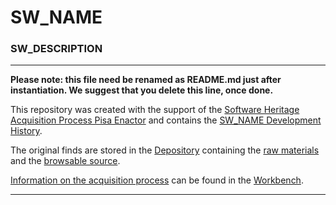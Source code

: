 # SW_NAME

### SW_DESCRIPTION 

-------------------
__Please note: this file need be renamed as README.md just after instantiation. We suggest that you delete this line, once done.__

This repository was created with the support of the 
[Software Heritage Acquisition Process Pisa Enactor](https://github.com/Unipisa/SWHAPPE) and contains the 
[SW_NAME Development History](https://github.com/Unipisa/SW_NAME/tree/SourceCode/).

The original finds are stored in the [Depository](https://github.com/Unipisa/SW_NAME-Depository) 
containing the
[raw materials](https://github.com/Unipisa/SW_NAME-Depository/tree/master/raw_materials) and the
[browsable source](https://github.com/Unipisa/SW_NAME-Depository/tree/master/browsable_source).

[Information on the acquisition process](https://github.com/Unipisa/SW_NAME-Workbench/tree/master/metadata) can be found in the [Workbench](https://github.com/Unipisa/SW_NAME-Workbench).

-------------------
